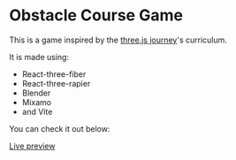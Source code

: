 # Obstacle Course Game

This is a game inspired by the [three.js journey](https://threejs-journey.com/)'s curriculum.

It is made using:

- React-three-fiber
- React-three-rapier
- Blender
- Mixamo
- and Vite

You can check it out below:

[Live preview](https://obstacle-course-game.vercel.app "Obstacle Course Game")
